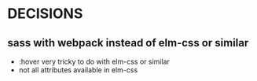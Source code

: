 # DECISIONS

## sass with webpack instead of elm-css or similar
- :hover very tricky to do with elm-css or similar
- not all attributes available in elm-css